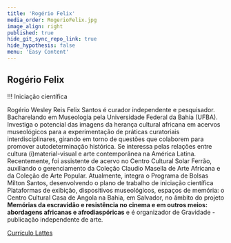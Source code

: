 ```yaml
---
title: 'Rogério Felix'
media_order: RogerioFelix.jpg
image_align: right
published: true
hide_git_sync_repo_link: true
hide_hypothesis: false
menu: 'Easy Content'
---
```


## Rogério Felix 

!!! Iniciação científica

Rogério Wesley Reis Felix Santos é curador independente e pesquisador. Bacharelando em Museologia pela Universidade Federal da Bahia (UFBA). Investiga o potencial das imagens da herança cultural africana em acervos museológicos para a experimentação de práticas curatoriais interdisciplinares, girando em torno de questões que colaborem para promover autodeterminação histórica. Se interessa pelas relações entre cultura (i)material-visual e arte contemporânea na América Latina. Recentemente, foi assistente de acervo no Centro Cultural Solar Ferrão, auxiliando o gerenciamento da Coleção Claudio Masella de Arte Africana e da Coleção de Arte Popular. Atualmente, integra o Programa de Bolsas Milton Santos, desenvolvendo o plano de trabalho de iniciação científica Plataformas de exibição, dispositivos museológicos, espaços de memória: o Centro Cultural Casa de Angola na Bahia, em Salvador, no âmbito do projeto **Memórias da escravidão e resistência no cinema e em outros meios: abordagens africanas e afrodiaspóricas** e é organizador de Gravidade - publicação independente de arte.

[Currículo Lattes](http://lattes.cnpq.br/9699056655282460?classes=btn,btn-primary,btn-lg)